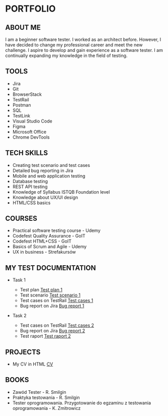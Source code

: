 # PORTFOLIO

## ABOUT ME

I am a beginner software tester. I worked as an architect before. However, I have decided to change my professional career and meet the new challenge. I aspire to develop and gain experience as a software tester. I am continually expanding my knowledge in the field of testing.

## TOOLS

* Jira
* Git
* BrowserStack
* TestRail            
* Postman
* SQL
* TestLink
* Visual Studio Code
* Figma
* Microsoft Office
* Chrome DevTools

## TECH SKILLS

* Creating test scenario and test cases
* Detailed bug reporting in Jira
* Mobile and web application testing
* Database testing
* REST API testing
* Knowledge of Syllabus ISTQB Foundation level
* Knowledge about UX/UI design
* HTML/CSS basics

## COURSES 

* Practical software testing course - Udemy
* Codefest Quality Assurance - GoIT
* Codefest HTML+CSS - GoIT
* Basics of Scrum and Agile - Udemy
* UX in  business - Strefakursów

## MY TEST DOCUMENTATION

* Task 1
  * Test plan [Test plan 1](https://drive.google.com/file/d/1BdgJjfic0DNZm4SuAR8QAFqrmhW5du4c/view?usp=sharing)
  * Test scenario [Test scenario 1](https://drive.google.com/file/d/1V0HEhAmKgA_yWwO85o8b1gu76hrvdN-q/view?usp=sharing)
  * Test cases on TestRail [Test cases 1](https://drive.google.com/file/d/17dMudKN2WFuGDpqDeOd7_jnGgXJDaakU/view?usp=sharing)
  * Bug report on Jira [Bug report 1](https://drive.google.com/file/d/1J6fyQLLCwSpQ2rKg_LZrR2uGplWjrSec/view?usp=sharing)

* Task 2
  * Test cases on TestRail [Test cases 2](https://drive.google.com/xxx)
  * Bug report on Jira [Bug report 2](https://drive.google.com/xxx)
  * Test raport [Test raport 2](https://drive.google.com/file/d/)
  
## PROJECTS

* My CV in HTML [CV](https://martawojcik.netlify.app)

## BOOKS

* Zawód Tester - R. Smilgin
* Praktyka testowania - R. Smilgin
* Tester oprogramowania. Przygotowanie do egzaminu z testowania oprogramowania - K. Zmitrowicz

